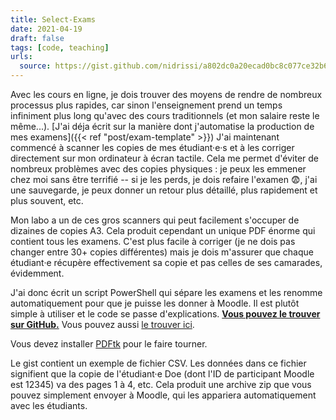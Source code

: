 ```yaml
---
title: Select-Exams
date: 2021-04-19
draft: false
tags: [code, teaching]
urls:
  source: https://gist.github.com/nidrissi/a802dc0a20ecad0bc8c077ce32b6ad92
---
```


Avec les cours en ligne, je dois trouver des moyens de rendre de nombreux processus plus rapides, car sinon l'enseignement prend un temps infiniment plus long qu'avec des cours traditionnels (et mon salaire reste le même...).
[J'ai déja écrit sur la manière dont j'automatise la production de mes examens]({{< ref "post/exam-template" >}})
J'ai maintenant commencé à scanner les copies de mes étudiant·e·s et à les corriger directement sur mon ordinateur à écran tactile.
Cela me permet d'éviter de nombreux problèmes avec des copies physiques : je peux les emmener chez moi sans être terrifié -- si je les perds, je dois refaire l'examen 😨, j'ai une sauvegarde, je peux donner un retour plus détaillé, plus rapidement et plus souvent, etc.

<!--more-->

Mon labo a un de ces gros scanners qui peut facilement s'occuper de dizaines de copies A3.
Cela produit cependant un unique PDF énorme qui contient tous les examens.
C'est plus facile à corriger (je ne dois pas changer entre 30+ copies différentes) mais je dois m'assurer que chaque étudiant·e récupère effectivement sa copie et pas celles de ses camarades, évidemment.

J'ai donc écrit un script PowerShell qui sépare les examens et les renomme automatiquement pour que je puisse les donner à Moodle.
Il est plutôt simple à utiliser et le code se passe d'explications.
[**Vous pouvez le trouver sur GitHub.**](https://gist.github.com/nidrissi/a802dc0a20ecad0bc8c077ce32b6ad92)
Vous pouvez aussi <a href="#" data-toggle="collapse" data-target="#gist-collapse" aria-expanded="false" aria-controls="gist-collapse">le trouver ici</a>.

<div class="collapse" id="gist-collapse">
<script src="https://gist.github.com/nidrissi/a802dc0a20ecad0bc8c077ce32b6ad92.js"></script>
</div>

Vous devez installer [PDFtk](https://www.pdflabs.com/tools/pdftk-server/) pour le faire tourner.

Le gist contient un exemple de fichier CSV.
Les données dans ce fichier signifient que la copie de l'étudiant·e Doe (dont l'ID de participant Moodle est 12345) va des pages 1 à 4, etc.
Cela produit une archive zip que vous pouvez simplement envoyer à Moodle, qui les appariera automatiquement avec les étudiants.
